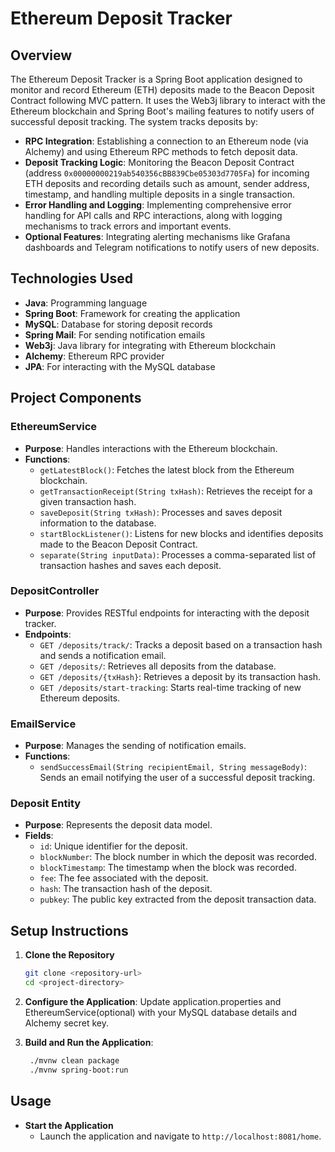 # Ethereum Deposit Tracker

## Overview
The Ethereum Deposit Tracker is a Spring Boot application designed to monitor and record Ethereum (ETH) deposits made to the Beacon Deposit Contract following MVC pattern. It uses the Web3j library to interact with the Ethereum blockchain and Spring Boot's mailing features to notify users of successful deposit tracking. The system tracks deposits by:

- **RPC Integration**: Establishing a connection to an Ethereum node (via Alchemy) and using Ethereum RPC methods to fetch deposit data.
- **Deposit Tracking Logic**: Monitoring the Beacon Deposit Contract (address `0x00000000219ab540356cBB839Cbe05303d7705Fa`) for incoming ETH deposits and recording details such as amount, sender address, timestamp, and handling multiple deposits in a single transaction.
- **Error Handling and Logging**: Implementing comprehensive error handling for API calls and RPC interactions, along with logging mechanisms to track errors and important events.
- **Optional Features**: Integrating alerting mechanisms like Grafana dashboards and Telegram notifications to notify users of new deposits.

## Technologies Used
- **Java**: Programming language
- **Spring Boot**: Framework for creating the application
- **MySQL**: Database for storing deposit records
- **Spring Mail**: For sending notification emails
- **Web3j**: Java library for integrating with Ethereum blockchain
- **Alchemy**: Ethereum RPC provider
- **JPA**: For interacting with the MySQL database


## Project Components

### EthereumService
- **Purpose**: Handles interactions with the Ethereum blockchain.
- **Functions**:
  - `getLatestBlock()`: Fetches the latest block from the Ethereum blockchain.
  - `getTransactionReceipt(String txHash)`: Retrieves the receipt for a given transaction hash.
  - `saveDeposit(String txHash)`: Processes and saves deposit information to the database.
  - `startBlockListener()`: Listens for new blocks and identifies deposits made to the Beacon Deposit Contract.
  - `separate(String inputData)`: Processes a comma-separated list of transaction hashes and saves each deposit.

### DepositController
- **Purpose**: Provides RESTful endpoints for interacting with the deposit tracker.
- **Endpoints**:
  - `GET /deposits/track/`: Tracks a deposit based on a transaction hash and sends a notification email.
  - `GET /deposits/`: Retrieves all deposits from the database.
  - `GET /deposits/{txHash}`: Retrieves a deposit by its transaction hash.
  - `GET /deposits/start-tracking`: Starts real-time tracking of new Ethereum deposits.

### EmailService
- **Purpose**: Manages the sending of notification emails.
- **Functions**:
  - `sendSuccessEmail(String recipientEmail, String messageBody)`: Sends an email notifying the user of a successful deposit tracking.

### Deposit Entity
- **Purpose**: Represents the deposit data model.
- **Fields**:
  - `id`: Unique identifier for the deposit.
  - `blockNumber`: The block number in which the deposit was recorded.
  - `blockTimestamp`: The timestamp when the block was recorded.
  - `fee`: The fee associated with the deposit.
  - `hash`: The transaction hash of the deposit.
  - `pubkey`: The public key extracted from the deposit transaction data.

## Setup Instructions
1. **Clone the Repository**
   ```bash
   git clone <repository-url>
   cd <project-directory>

2. **Configure the Application**:
    Update application.properties and EthereumService(optional) with your MySQL database details and Alchemy secret key.
   
3. **Build and Run the Application**:
    ```bash
     ./mvnw clean package
     ./mvnw spring-boot:run


## Usage

- **Start the Application**
  - Launch the application and navigate to `http://localhost:8081/home`.

